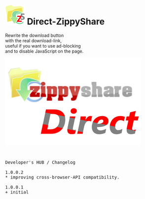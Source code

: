 <h1><img alt="" src="resources/icon.png" height="64" width="64"/> Direct-ZippyShare</h1>

Rewrite the download button <br/>
with the real download-link, <br/>
useful if you want to use ad-blocking <br/>
and to disable JavaScript on the page. <br/>

<img alt="" src="resources/tile.png"/>

<img width="1" height="1" alt="" src="resources/screenshot_1.png"/><br/>

<pre>
Developer's HUB / Changelog

1.0.0.2
* improving cross-browser-API compatibility.

1.0.0.1
+ initial
</pre>
